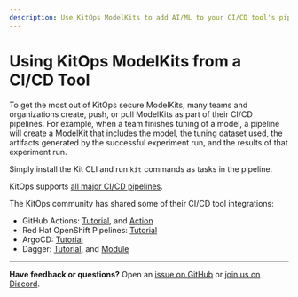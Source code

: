 ```yaml
---
description: Use KitOps ModelKits to add AI/ML to your CI/CD tool's pipelines.
---
```

# Using KitOps ModelKits from a CI/CD Tool

To get the most out of KitOps secure ModelKits, many teams and organizations create, push, or pull ModelKits as part of their CI/CD pipelines. For example, when a team finishes tuning of a model, a pipeline will create a ModelKit that includes the model, the tuning dataset used, the artifacts generated by the successful experiment run, and the results of that experiment run.

Simply install the Kit CLI and run `kit` commands as tasks in the pipeline.

KitOps supports [all major CI/CD pipelines](./integrations.md#️-kitops-compatible-pipeline--storage-tools-a-z).

The KitOps community has shared some of their CI/CD tool integrations:
* GitHub Actions: [Tutorial](https://jozu.com/blog/automating-ml-pipeline-with-modelkits-github-actions/), and [Action](https://github.com/marketplace/actions/setup-kit-cli)
* Red Hat OpenShift Pipelines: [Tutorial](https://jozu.com/blog/how-to-turn-your-openshift-pipelines-into-an-mlops-pipeline)
* ArgoCD: [Tutorial](https://jozu.com/blog/deploying-ml-projects-with-argo-cd/)
* Dagger: [Tutorial](https://jozu.com/blog/building-an-mlops-pipeline-with-dagger-io-and-kitops/), and [Module](https://github.com/kitops-ml/daggerverse)

---

**Have feedback or questions?**
Open an [issue on GitHub](https://github.com/kitops-ml/kitops/issues) or [join us on Discord](https://discord.gg/Tapeh8agYy).